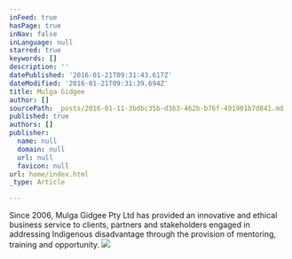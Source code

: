 ```yaml
---
inFeed: true
hasPage: true
inNav: false
inLanguage: null
starred: true
keywords: []
description: ''
datePublished: '2016-01-21T09:31:43.617Z'
dateModified: '2016-01-21T09:31:39.694Z'
title: Mulga Gidgee
author: []
sourcePath: _posts/2016-01-11-3bdbc35b-d363-462b-b76f-491901b7d841.md
published: true
authors: []
publisher:
  name: null
  domain: null
  url: null
  favicon: null
url: home/index.html
_type: Article

---
```

Since 2006, Mulga Gidgee Pty 
Ltd has provided an innovative and ethical business service to clients, 
partners and stakeholders engaged in addressing Indigenous disadvantage 
through the provision of mentoring, training and opportunity.
![](https://s3-us-west-2.amazonaws.com/the-grid-img/p/558398fe5faf763d1ffba277a38a5b463998151f.png)